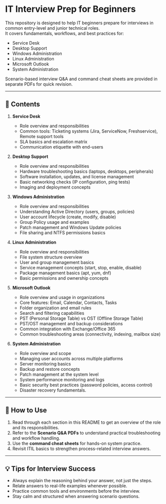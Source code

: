 # IT Interview Prep for Beginners

This repository is designed to help IT beginners prepare for interviews in common entry-level and junior technical roles.  
It covers fundamentals, workflows, and best practices for:

- Service Desk
- Desktop Support
- Windows Administration
- Linux Administration
- Microsoft Outlook
- System Administration

Scenario-based interview Q&A and command cheat sheets are provided in separate PDFs for quick revision.

---

## 📂 Contents

1. **Service Desk**
   - Role overview and responsibilities
   - Common tools: Ticketing systems (Jira, ServiceNow, Freshservice), Remote support tools
   - SLA basics and escalation matrix
   - Communication etiquette with end-users

2. **Desktop Support**
   - Role overview and responsibilities
   - Hardware troubleshooting basics (laptops, desktops, peripherals)
   - Software installation, updates, and license management
   - Basic networking checks (IP configuration, ping tests)
   - Imaging and deployment concepts

3. **Windows Administration**
   - Role overview and responsibilities
   - Understanding Active Directory (users, groups, policies)
   - User account lifecycle (create, modify, disable)
   - Group Policy usage and examples
   - Patch management and Windows Update policies
   - File sharing and NTFS permissions basics

4. **Linux Administration**
   - Role overview and responsibilities
   - File system structure overview
   - User and group management basics
   - Service management concepts (start, stop, enable, disable)
   - Package management basics (apt, yum, dnf)
   - Basic permissions and ownership concepts

5. **Microsoft Outlook**
   - Role overview and usage in organizations
   - Core features: Email, Calendar, Contacts, Tasks
   - Folder organization and email rules
   - Search and filtering capabilities
   - PST (Personal Storage Table) vs OST (Offline Storage Table)
   - PST/OST management and backup considerations
   - Common integration with Exchange/Office 365
   - Common troubleshooting areas (connectivity, indexing, mailbox size)

6. **System Administration**
   - Role overview and scope
   - Managing user accounts across multiple platforms
   - Server monitoring basics
   - Backup and restore concepts
   - Patch management at the system level
   - System performance monitoring and logs
   - Basic security best practices (password policies, access control)
   - Disaster recovery fundamentals.

---

## 📝 How to Use

1. Read through each section in this README to get an overview of the role and its responsibilities.
2. Refer to the **Scenario Q&A PDFs** to understand practical troubleshooting and workflow handling.
3. Use the **command cheat sheets** for hands-on system practice.
4. Revisit ITIL basics to strengthen process-related interview answers.

---

## 💡 Tips for Interview Success

- Always explain the reasoning behind your answer, not just the steps.
- Relate answers to real-life examples whenever possible.
- Practice common tools and environments before the interview.
- Stay calm and structured when answering scenario questions.

